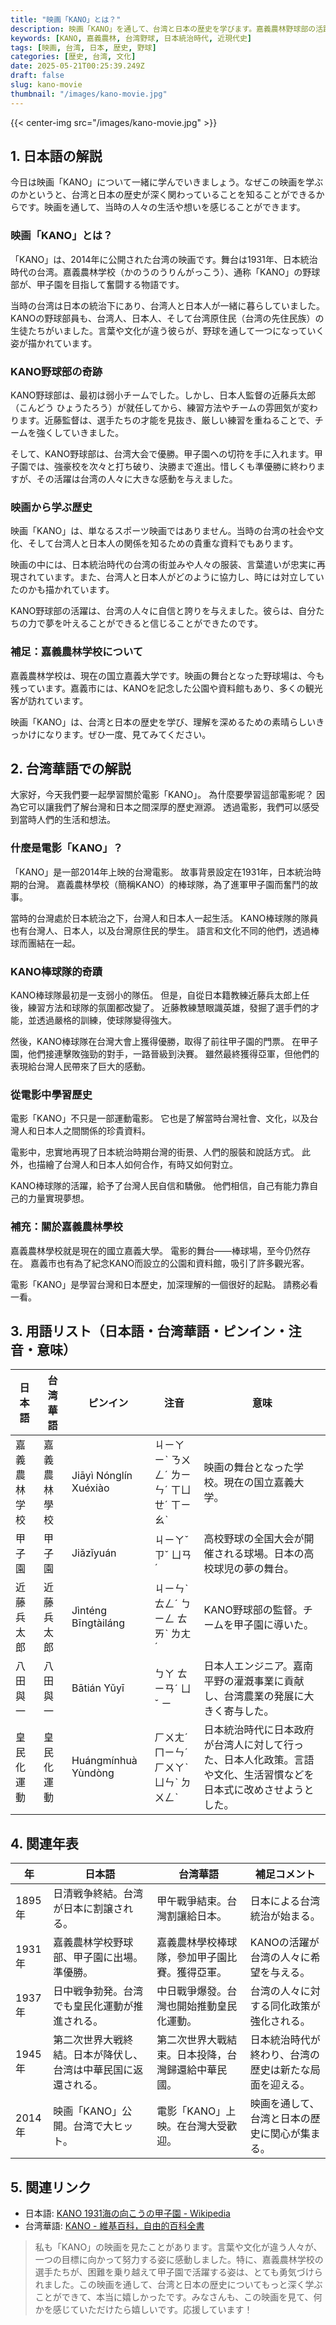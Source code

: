 ```yaml
---
title: "映画「KANO」とは？"
description: 映画「KANO」を通して、台湾と日本の歴史を学びます。嘉義農林野球部の活躍と時代背景をやさしい日本語と台湾華語で解説。
keywords: [KANO, 嘉義農林, 台湾野球, 日本統治時代, 近現代史]
tags: [映画, 台湾, 日本, 歴史, 野球]
categories: [歴史, 台湾, 文化]
date: 2025-05-21T00:25:39.249Z
draft: false
slug: kano-movie
thumbnail: "/images/kano-movie.jpg"
---
```


{{< center-img src="/images/kano-movie.jpg" >}}

## 1. 日本語の解説

今日は映画「KANO」について一緒に学んでいきましょう。なぜこの映画を学ぶのかというと、台湾と日本の歴史が深く関わっていることを知ることができるからです。映画を通して、当時の人々の生活や想いを感じることができます。

### 映画「KANO」とは？

「KANO」は、2014年に公開された台湾の映画です。舞台は1931年、日本統治時代の台湾。嘉義農林学校（かのうのうりんがっこう）、通称「KANO」の野球部が、甲子園を目指して奮闘する物語です。

当時の台湾は日本の統治下にあり、台湾人と日本人が一緒に暮らしていました。KANOの野球部員も、台湾人、日本人、そして台湾原住民（台湾の先住民族）の生徒たちがいました。言葉や文化が違う彼らが、野球を通して一つになっていく姿が描かれています。

### KANO野球部の奇跡

KANO野球部は、最初は弱小チームでした。しかし、日本人監督の近藤兵太郎（こんどう ひょうたろう）が就任してから、練習方法やチームの雰囲気が変わります。近藤監督は、選手たちの才能を見抜き、厳しい練習を重ねることで、チームを強くしていきました。

そして、KANO野球部は、台湾大会で優勝。甲子園への切符を手に入れます。甲子園では、強豪校を次々と打ち破り、決勝まで進出。惜しくも準優勝に終わりますが、その活躍は台湾の人々に大きな感動を与えました。

### 映画から学ぶ歴史

映画「KANO」は、単なるスポーツ映画ではありません。当時の台湾の社会や文化、そして台湾人と日本人の関係を知るための貴重な資料でもあります。

映画の中には、日本統治時代の台湾の街並みや人々の服装、言葉遣いが忠実に再現されています。また、台湾人と日本人がどのように協力し、時には対立していたのかも描かれています。

KANO野球部の活躍は、台湾の人々に自信と誇りを与えました。彼らは、自分たちの力で夢を叶えることができると信じることができたのです。

### 補足：嘉義農林学校について

嘉義農林学校は、現在の国立嘉義大学です。映画の舞台となった野球場は、今も残っています。嘉義市には、KANOを記念した公園や資料館もあり、多くの観光客が訪れています。

映画「KANO」は、台湾と日本の歴史を学び、理解を深めるための素晴らしいきっかけになります。ぜひ一度、見てみてください。

## 2. 台湾華語での解説

大家好，今天我們要一起學習關於電影「KANO」。 為什麼要學習這部電影呢？ 因為它可以讓我們了解台灣和日本之間深厚的歷史淵源。 透過電影，我們可以感受到當時人們的生活和想法。

### 什麼是電影「KANO」？

「KANO」是一部2014年上映的台灣電影。 故事背景設定在1931年，日本統治時期的台灣。 嘉義農林學校（簡稱KANO）的棒球隊，為了進軍甲子園而奮鬥的故事。

當時的台灣處於日本統治之下，台灣人和日本人一起生活。 KANO棒球隊的隊員也有台灣人、日本人，以及台灣原住民的學生。 語言和文化不同的他們，透過棒球而團結在一起。

### KANO棒球隊的奇蹟

KANO棒球隊最初是一支弱小的隊伍。 但是，自從日本籍教練近藤兵太郎上任後，練習方法和球隊的氛圍都改變了。 近藤教練慧眼識英雄，發掘了選手們的才能，並透過嚴格的訓練，使球隊變得強大。

然後，KANO棒球隊在台灣大會上獲得優勝，取得了前往甲子園的門票。 在甲子園，他們接連擊敗強勁的對手，一路晉級到決賽。 雖然最終獲得亞軍，但他們的表現給台灣人民帶來了巨大的感動。

### 從電影中學習歷史

電影「KANO」不只是一部運動電影。 它也是了解當時台灣社會、文化，以及台灣人和日本人之間關係的珍貴資料。

電影中，忠實地再現了日本統治時期台灣的街景、人們的服裝和說話方式。 此外，也描繪了台灣人和日本人如何合作，有時又如何對立。

KANO棒球隊的活躍，給予了台灣人民自信和驕傲。 他們相信，自己有能力靠自己的力量實現夢想。

### 補充：關於嘉義農林學校

嘉義農林學校就是現在的國立嘉義大學。 電影的舞台——棒球場，至今仍然存在。 嘉義市也有為了紀念KANO而設立的公園和資料館，吸引了許多觀光客。

電影「KANO」是學習台灣和日本歷史，加深理解的一個很好的起點。 請務必看一看。

## 3. 用語リスト（日本語・台湾華語・ピンイン・注音・意味）

| 日本語      | 台湾華語    | ピンイン      | 注音     | 意味                                                                 |
| ----------- | ----------- | ----------- | -------- | --------------------------------------------------------------------- |
| 嘉義農林学校 | 嘉義農林學校 | Jiāyì Nónglín Xuéxiào | ㄐㄧㄚ ㄧˋ ㄋㄨㄥˊ ㄌㄧㄣˊ ㄒㄩㄝˊ ㄒㄧㄠˋ | 映画の舞台となった学校。現在の国立嘉義大学。                                              |
| 甲子園      | 甲子園      | Jiǎzǐyuán   | ㄐㄧㄚˇ ㄗˇ ㄩㄢˊ | 高校野球の全国大会が開催される球場。日本の高校球児の夢の舞台。                                           |
| 近藤兵太郎   | 近藤兵太郎   | Jìnténg Bīngtàiláng | ㄐㄧㄣˋ ㄊㄥˊ ㄅㄧㄥ ㄊㄞˋ ㄌㄤˊ | KANO野球部の監督。チームを甲子園に導いた。                                                       |
| 八田與一     | 八田與一     | Bātián Yǔyī   | ㄅㄚ ㄊㄧㄢˊ ㄩˇ ㄧ | 日本人エンジニア。嘉南平野の灌漑事業に貢献し、台湾農業の発展に大きく寄与した。                                     |
| 皇民化運動   | 皇民化運動   | Huángmínhuà Yùndòng | ㄏㄨㄤˊ ㄇㄧㄣˊ ㄏㄨㄚˋ ㄩㄣˋ ㄉㄨㄥˋ | 日本統治時代に日本政府が台湾人に対して行った、日本人化政策。言語や文化、生活習慣などを日本式に改めさせようとした。 |

## 4. 関連年表

| 年       | 日本語                                                                 | 台湾華語                                                                | 補足コメント                                                                                                     |
| -------- | -------------------------------------------------------------------- | ------------------------------------------------------------------- | ------------------------------------------------------------------------------------------------------------- |
| 1895年    | 日清戦争終結。台湾が日本に割譲される。                                                     | 甲午戰爭結束。台灣割讓給日本。                                                    | 日本による台湾統治が始まる。                                                                                         |
| 1931年    | 嘉義農林学校野球部、甲子園に出場。準優勝。                                                   | 嘉義農林學校棒球隊，參加甲子園比賽。獲得亞軍。                                                  | KANOの活躍が台湾の人々に希望を与える。                                                                                  |
| 1937年    | 日中戦争勃発。台湾でも皇民化運動が推進される。                                                 | 中日戰爭爆發。台灣也開始推動皇民化運動。                                                | 台湾の人々に対する同化政策が強化される。                                                                                     |
| 1945年    | 第二次世界大戦終結。日本が降伏し、台湾は中華民国に返還される。                                           | 第二次世界大戰結束。日本投降，台灣歸還給中華民國。                                              | 日本統治時代が終わり、台湾の歴史は新たな局面を迎える。                                                                       |
| 2014年    | 映画「KANO」公開。台湾で大ヒット。                                                        | 電影「KANO」上映。在台灣大受歡迎。                                                  | 映画を通して、台湾と日本の歴史に関心が集まる。                                                                                 |

## 5. 関連リンク

*   日本語: [KANO 1931海の向こうの甲子園 - Wikipedia](https://ja.wikipedia.org/wiki/KANO_1931%E6%B5%B7%E3%81%AE%E5%90%91%E3%81%93%E3%81%86%E3%81%AE%E7%94%B2%E5%AD%90%E5%9C%92)
*   台湾華語: [KANO - 維基百科，自由的百科全書](https://zh.wikipedia.org/wiki/KANO)

> 私も「KANO」の映画を見たことがあります。言葉や文化が違う人々が、一つの目標に向かって努力する姿に感動しました。特に、嘉義農林学校の選手たちが、困難を乗り越えて甲子園で活躍する姿は、とても勇気づけられました。この映画を通して、台湾と日本の歴史についてもっと深く学ぶことができて、本当に嬉しかったです。みなさんも、この映画を見て、何かを感じていただけたら嬉しいです。応援しています！
